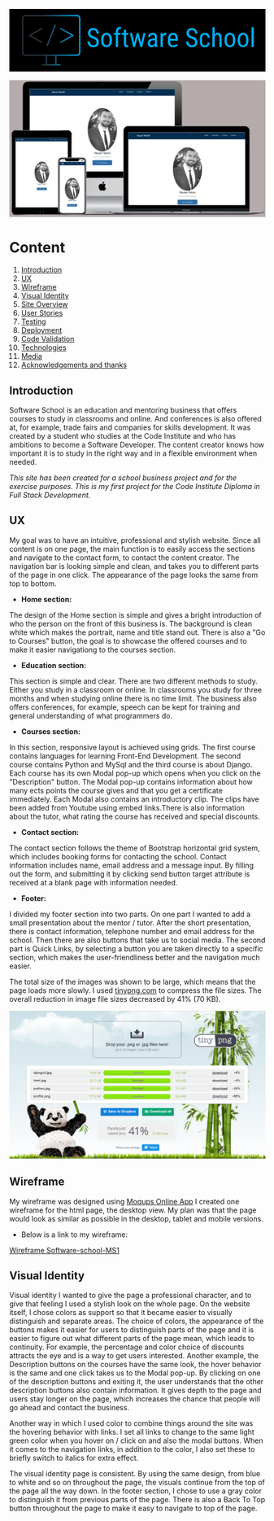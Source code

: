 <p align="center">
  <img src="assets/images/sslogo.PNG" 
alt="Software School logo"/>
</p>

![Image that contains example of responsiveness within several screens](assets/images/responsive.PNG)

# Content 
1. [Introduction](#introduction)
2. [UX](#ux)
3. [Wireframe](#wireframe)
4. [Visual Identity](#visualidentity)    
5. [Site Overview](#siteoverview)
6. [User Stories](#userstories)
7. [Testing](#testing)
8. [Deployment](#deployment)
9. [Code Validation](#codevalidation)
10. [Technologies](#technologies)
11. [Media](#media)
9. [Acknowledgements and thanks](#acknowledgements)


## Introduction <a name="introduction"></a>

Software School is an education and mentoring business that offers courses to study in classrooms and online. And conferences is also offered at, for example, trade fairs and companies for skills development.
It was created by a student who studies at the Code Institute and who has ambitions to become a Software Developer.
The content creator knows how important it is to study in the right way and in a flexible environment when needed.

*This site has been created for a school business project and for the exercise purposes. 
This is my first project for the Code Institute Diploma in Full Stack Development.*

## UX <a name="ux"></a>

My goal was to have an intuitive, professional and stylish website. Since all content is on one page, the main function is to easily
access the sections and navigate to the contact form, to contact the content creator. The navigation bar is looking simple and clean, and takes you to different parts of the page in one click.
The appearance of the page looks the same from top to bottom.


- **Home section:**

The design of the Home section is simple and gives a bright introduction of who the person on the front of this business is. 
The background is clean white which makes the portrait, name and title stand out. 
There is also a "Go to Courses" button, the goal is to showcase the offered courses and to make it easier navigationg to the courses section. 

- **Education section:**

This section is simple and clear. There are two different methods to study. Either you study in a classroom or online. 
In classrooms you study for three months and when studying online there is no time limit. The business also offers conferences, 
for example, speech can be kept for training and general understanding of what programmers do.

- **Courses section:**

In this section, responsive layout is achieved using grids. The first course contains languages for learning Front-End Development. 
The second course contains Python and MySql and the third course is about Django. 
Each course has its own Modal pop-up which opens when you click on the "Description" button. 
The Modal pop-up contains information about how many ects points the course gives and that you get a certificate immediately. Each Modal also contains an introductory clip. 
The clips have been added from Youtube using embed links.There is also information about the tutor, what rating the course has received and special discounts. 

- **Contact section:**

The contact section follows the theme of Bootstrap horizontal grid system, which includes booking forms for contacting the school. 
Contact information includes name, email address and a message input. By filling out the form, and submitting it by clicking send button 
target attribute is received at a blank page with information needed.

- **Footer:**

I divided my footer section into two parts. On one part I wanted to add a small presentation about the mentor / tutor. 
After the short presentation, there is contact information, telephone number and email address for the school. 
Then there are also buttons that take us to social media. The second part is Quick Links, by selecting a button you are 
taken directly to a specific section, which makes the user-friendliness better and the navigation much easier.

The total size of the images was shown to be large, which means that the page loads more slowly. I used [tinypng.com](https://tinypng.com/) to compress the file sizes.
The overall reduction in image file sizes decreased by 41% (70 KB).

![tinypng image size saving results](assets/images/tinypng.PNG)


## Wireframe <a name="wireframe"></a>

My wireframe was designed using [Moqups Online App](https://moqups.com/)
I created one wireframe for the html page, the desktop view. My plan was that the page would look as similar 
as possible in the desktop, tablet and mobile versions. 


* Below is a link to my wireframe:

[Wireframe Software-school-MS1](https://app.moqups.com/9m58TR1mq0/view/page/a9bb1465e)

## Visual Identity <a name="visualidentity"></a>

Visual identity
I wanted to give the page a professional character, and to give that feeling I used a stylish look on the whole page.
On the website itself, I chose colors as support so that it became easier to visually distinguish and separate areas. 
The choice of colors, the appearance of the buttons makes it easier for users to distinguish parts of the page and it is easier 
to figure out what different parts of the page mean, which leads to continuity. For example, the percentage and color choice of 
discounts attracts the eye and is a way to get users interested. Another example, the Description buttons on the courses have the 
same look, the hover behavior is the same and one click takes us to the Modal pop-up. By clicking on one of the description buttons 
and exiting it, the user understands that the other description buttons also contain information. It gives depth to the page and users 
stay longer on the page, which increases the chance that people will go ahead and contact the business.

Another way in which I used color to combine things around the site was the hovering behavior with links. I set all links to change 
to the same light green color when you hover on / click on and also the modal buttons. When it comes to the navigation links, 
in addition to the color, I also set these to briefly switch to italics for extra effect.

The visual identity page is consistent. By using the same design, from blue to white and so on throughout the page, the visuals continue 
from the top of the page all the way down. In the footer section, I chose to use a gray color to distinguish it from previous parts of the page.
There is also a Back To Top button throughout the page to make it easy to navigate to top of the page. 